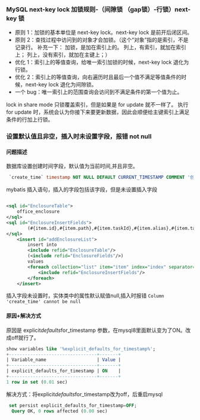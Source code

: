 ### MySQL next-key lock 加锁规则-（间隙锁 （gap锁）-行锁）next-key 锁

- 原则 1：加锁的基本单位是 next-key lock。next-key lock 是前开后闭区间。
- 原则 2：查找过程中访问到的对象才会加锁。（这个“对象”指的是索引，不是 记录行。 补充一下： 加锁，是加在索引上的。 列上，有索引，就加在索引上； 列上，没有索引，就加在主键上；）
- 优化 1：索引上的等值查询，给唯一索引加锁的时候，next-key lock 退化为行锁。
- 优化 2：索引上的等值查询，向右遍历时且最后一个值不满足等值条件的时候，next-key lock 退化为间隙锁。
- 一个 bug：唯一索引上的范围查询会访问到不满足条件的第一个值为止。

lock in share mode 只锁覆盖索引，但是如果是 for update 就不一样了。 执行 for update 时，系统会认为你接下来要更新数据，因此会顺便给主键索引上满足条件的行加上行锁。

### 设置默认值且非空，插入时未设置字段，报错 not null

#### 问题描述

数据库设置创建时间字段，默认值为当前时间,并且非空。

```sql
 `create_time` timestamp NOT NULL DEFAULT CURRENT_TIMESTAMP COMMENT '创建时间'
```

mybatis 插入语句，插入的字段包括该字段，但是未设置插入字段

```xml

<sql id="EnclosureTable">
    office_enclosure
</sql>
<sql id="EnclosureInsertFields">
        (#{item.id},#{item.path},#{item.taskId},#{item.alias},#{item.taskDescription},#{item.size},#{item.creatorName},#{item.md5},#{item.documentType},#{item.createTime,jdbcType=TIMESTAMP},#{item.updateTime,jdbcType=TIMESTAMP})
</sql>
    <insert id="addEnclosureList">
        insert into
        <include refid="EnclosureTable"/>
        (<include refid="EnclosureFields"/>)
        values
        <foreach collection="list" item="item" index="index" separator=",">
            <include refid="EnclosureInsertFields"/>
        </foreach>
    </insert>
```

插入字段未设置时，实体类中的属性默认赋值null,插入时报错  `Column 'create_time' cannot be null`

#### 原因+解决方式

原因是 explicit*defaults*for_timestamp 参数，在mysql8里面默认变为了ON。改成off就行了。

```sql
show variables like '%explicit_defaults_for_timestamp%';
+---------------------------------+-------+
| Variable_name                   | Value |
+---------------------------------+-------+
| explicit_defaults_for_timestamp | ON    |
+---------------------------------+-------+
1 row in set (0.01 sec)
```

解决方式：将explicit*defaults*for_timestamp改为off，后重启mysql

```sql
 set persist explicit_defaults_for_timestamp=OFF;
  Query OK, 0 rows affected (0.00 sec)
```

